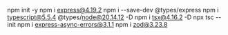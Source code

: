 npm init -y
npm i express@4.19.2
npm i --save-dev @types/express
npm i typescript@5.5.4 @types/node@20.14.12 -D
npm i tsx@4.16.2 -D 
npx tsc --init
npm i express-async-errors@3.1.1
npm i zod@3.23.8